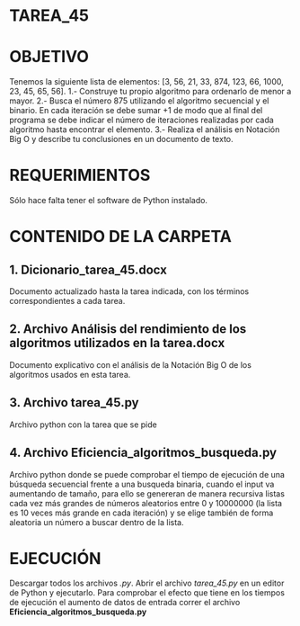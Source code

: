 ﻿# TAREA_45

# OBJETIVO
Tenemos la siguiente lista de elementos: [3, 56, 21, 33, 874, 123, 66, 1000, 23, 45, 65, 56].
1.- Construye tu propio algoritmo para ordenarlo de menor a mayor.
2.- Busca el número 875 utilizando el algoritmo secuencial y el binario. En cada iteración se debe sumar +1 de modo que al final del programa se debe indicar el número de iteraciones realizadas por cada algoritmo hasta encontrar el elemento.
3.- Realiza el análisis en Notación Big O y describe tu conclusiones en un documento de texto.

# REQUERIMIENTOS

Sólo hace falta tener el software de Python instalado.

# CONTENIDO DE LA CARPETA

##  1. Dicionario_tarea_45.docx

Documento actualizado hasta la tarea indicada, con los términos correspondientes a cada tarea.

##  2. Archivo **Análisis del rendimiento de los algoritmos utilizados en la tarea.docx**

Documento explicativo con el análisis de la Notación Big O de los algoritmos usados en esta tarea.

##  3. Archivo **tarea_45.py**

Archivo python con la tarea que se pide

##  4. Archivo **Eficiencia_algoritmos_busqueda.py**

Archivo python donde se puede comprobar el tiempo de ejecución de una búsqueda secuencial frente a una busqueda binaria, cuando el input va aumentando de tamaño, para ello se genereran de manera recursiva listas cada vez más grandes de números aleatorios entre 0 y 10000000 (la lista es 10 veces más grande en cada iteración) y se elige también de forma aleatoria un número a buscar dentro de la lista.

# EJECUCIÓN

Descargar todos los archivos *.py*. Abrir el archivo *tarea_45.py* en un editor de Python y ejecutarlo. Para comprobar el efecto que tiene en los tiempos de ejecución el aumento de datos de entrada correr el archivo **Eficiencia_algoritmos_busqueda.py**



